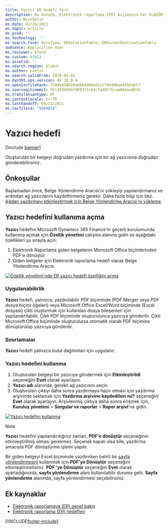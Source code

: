 ```yaml
---
title: Yazıcı ER hedefi türü
description: Bu konuda, Elektronik raporlama (ER) biçiminin her KLASÖR veya DOSYA bileşeni için yazıcı hedefini nasıl yapılandırabileceğiniz açıklanmaktadır.
author: NickSelin
ms.date: 02/24/2021
ms.topic: article
ms.prod: ''
ms.technology: ''
ms.search.form: DocuType, ERSolutionTable, ERFormatDestinationTable
audience: Application User
ms.reviewer: kfend
ms.custom: 97423
ms.assetid: ''
ms.search.region: Global
ms.author: nselin
ms.search.validFrom: 2020-04-01
ms.dyn365.ops.version: AX 10.0.9
ms.openlocfilehash: 7749a458020de664d00e81ccf0e480ae459da617
ms.sourcegitcommit: 951393b05bf409333cb3c7ad977bcaa804aa801b
ms.translationtype: HT
ms.contentlocale: tr-TR
ms.lasthandoff: 04/13/2021
ms.locfileid: "5894016"
---
```

# <a name="printer-destination"></a><a name="PrinterDestinationType"></a>Yazıcı hedefi

[!include [banner](../includes/banner.md)]

Oluşturulan bir belgeyi doğrudan yazdırma için bir ağ yazıcısına doğrudan gönderebilirsiniz.

## <a name="prerequisites"></a>Önkoşullar

Başlamadan önce, Belge Yönlendirme Aracısı'nı yükleyip yapılandırmanız ve ardından ağ yazıcılarını kaydettirmeniz gerekir. Daha fazla bilgi için bkz. [Ağdan yazdırmayı etkinleştirmek için Belge Yönlendirme Aracısı'nı yükleme](./install-document-routing-agent.md).

## <a name="make-the-printer-destination-available"></a>Yazıcı hedefini kullanıma açma

**Yazıcı** hedefini Microsoft Dynamics 365 Finance'in geçerli kurulumunda kullanıma açmak için **Özellik yönetimi** çalışma alanına gidin ve aşağıdaki özellikleri şu sırayla açın:

1. Elektronik Raporlama giden belgelerini Microsoft Office biçimlerinden PDF'e dönüştür
2. Giden belgeler için Elektronik raporlama hedefi olarak Belge Yönlendirme Aracısı

[![Özellik yönetimi'nde ER yazıcı hedefi özelliğini açma](./media/ER_Destinations-EnablePrinterDestinationFeature.png)](./media/ER_Destinations-EnablePrinterDestinationFeature.png)

### <a name="applicability"></a>Uygulanabilirlik

**Yazıcı** hedefi, yalnızca, yazdırılabilir PDF biçiminde (PDF Merger veya PDF dosya biçimi öğeleri) veya Microsoft Office Excel/Word biçiminde (Excel dosyası) çıktı oluşturmak için kullanılan dosya bileşenleri için yapılandırılabilir. Çıktı PDF biçiminde oluşturulunca yazıcıya gönderilir. Çıktı Microsoft Office biçiminde oluşturulursa otomatik olarak PDF biçimine dönüştürülüp yazıcıya gönderilir.

### <a name="limitations"></a>Sınırlamalar

**Yazıcı** hedefi yalnızca bulut dağıtımları için uygulanır.

### <a name="use-the-printer-destination"></a>Yazıcı hedefini kullanma

1. Oluşturulan belgeyi bir yazıcıya göndermek için **Etkinleştirildi** seçeneğini **Evet** olarak ayarlayın.
2. **Yazıcı adı** alanında, gerekli ağ yazıcısını seçin.
3. Oluşturulan çıktıyı daha sonra yazdırmaya hazır olması için yazdırma arşivinde saklamak için **Yazdırma arşivine kaydedilsin mi?** seçeneğini **Evet** olarak ayarlayın. Arşivlenmiş çıktıya daha sonra erişmek için, **Kuruluş yönetimi** \> **Sorgular ve raporlar** \> **Rapor arşivi**'ne gidin.

[![Yazıcı hedefini kullanma](./media/ER_Destinations-PrinterDestination.png)](./media/ER_Destinations-PrinterDestination.png)

> [!NOTE]
> **Yazıcı** hedefini yapılandırdığınız zaman, **PDF'e dönüştür** seçeneğinin etkinleştirilmiş olması gerekmez. Seçenek kapalı olsa bile, yazdırma amacıyla PDF dönüştürme işlemi yapılır.

Bir giden belgeyi Excel biçiminde yazdırırken belirli bir [sayfa yönlendirmesini](electronic-reporting-destinations.md#SelectPdfPageOrientation) kullanmak için **PDF'ye Dönüştür** seçeneğini etkinleştirmelisiniz. **PDF 'ye Dönüştür** seçeneğini **Evet** olarak ayarladığınızda, **sayfa yönlendirme** alanı kullanılabilir duruma gelir. **Sayfa yönlendirme** alanında, sayfa yönlendirmesi seçebilirsiniz.

## <a name="additional-resources"></a>Ek kaynaklar

- [Elektronik raporlamaya (ER) genel bakış](general-electronic-reporting.md)
- [Elektronik raporlama (ER) hedefleri](electronic-reporting-destinations.md)


[!INCLUDE[footer-include](../../../includes/footer-banner.md)]